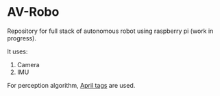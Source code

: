 # AV-Robo
Repository for full stack of autonomous robot using raspberry pi (work in progress).

It uses:
1. Camera
2. IMU

For perception algorithm, [April tags](https://april.eecs.umich.edu/software/apriltag#:~:text=AprilTag%20is%20a%20visual%20fiducial,tags%20relative%20to%20the%20camera.) are used.

